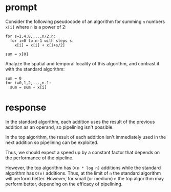 # prompt

Consider the following pseudocode of an algorithm for summing `n` numbers `x[i]` where `n` is a power of 2:

```
for s=2,4,8,...,n/2,n:
  for i=0 to n-1 with steps s:
    x[i] = x[i] + x[i+s/2]

sum = x[0]
```

Analyze the spatial and temporal locality of this algorithm, and contrast it with the standard algorithm:

```
sum = 0
for i=0,1,2,...,n-1:
  sum = sum + x[i]
```

# response

In the standard algorithm, each addition uses the result of the previous addition as an operand, so pipelining isn't possible.

In the top algorithm, the result of each addition isn't immediately used in the next addition so pipelining can be exploited.

Thus, we should expect a speed up by a constant factor that depends on the performance of the pipeline.

However, the top algorithm has `O(n * log n)` additions while the standard algorithm has `O(n)` additions.
Thus, at the limit of `n` the standard algorithm will perform better.
However, for small (or medium) `n` the top algorithm may perform better, depending on the efficacy of pipelining.